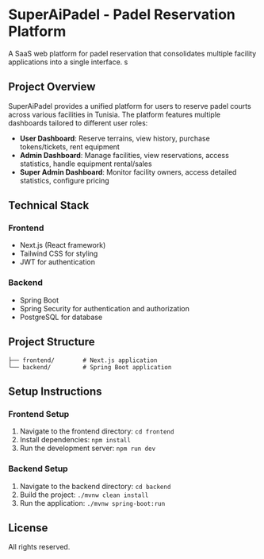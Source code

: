 # SuperAiPadel - Padel Reservation Platform

A SaaS web platform for padel reservation that consolidates multiple facility applications into a single interface.
s

## Project Overview

SuperAiPadel provides a unified platform for users to reserve padel courts across various facilities in Tunisia. The platform features multiple dashboards tailored to different user roles:

- **User Dashboard**: Reserve terrains, view history, purchase tokens/tickets, rent equipment
- **Admin Dashboard**: Manage facilities, view reservations, access statistics, handle equipment rental/sales
- **Super Admin Dashboard**: Monitor facility owners, access detailed statistics, configure pricing

## Technical Stack

### Frontend

- Next.js (React framework)
- Tailwind CSS for styling
- JWT for authentication

### Backend

- Spring Boot
- Spring Security for authentication and authorization
- PostgreSQL for database

## Project Structure

```
├── frontend/        # Next.js application
└── backend/         # Spring Boot application
```

## Setup Instructions

### Frontend Setup

1. Navigate to the frontend directory: `cd frontend`
2. Install dependencies: `npm install`
3. Run the development server: `npm run dev`

### Backend Setup

1. Navigate to the backend directory: `cd backend`
2. Build the project: `./mvnw clean install`
3. Run the application: `./mvnw spring-boot:run`

## License

All rights reserved.

